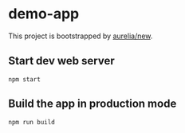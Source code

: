 # demo-app

This project is bootstrapped by [aurelia/new](https://github.com/aurelia/new).

## Start dev web server

    npm start

## Build the app in production mode

    npm run build


